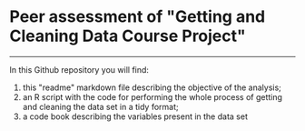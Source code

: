# Peer assessment of "Getting and Cleaning Data Course Project"

***

In this Github repository you will find:

1. this "readme" markdown file describing the objective of the analysis;
2. an R script with the code for performing the whole process of getting and cleaning the data set in a tidy format;
3. a code book describing the variables present in the data set
